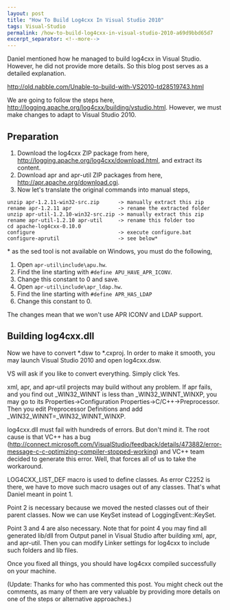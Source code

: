```yaml
---
layout: post
title: "How To Build Log4cxx In Visual Studio 2010"
tags: Visual-Studio
permalink: /how-to-build-log4cxx-in-visual-studio-2010-a69d9bbd65d7
excerpt_separator: <!--more-->
---
```

Daniel mentioned how he managed to build log4cxx in Visual Studio. However, he did not provide more details. So this blog post serves as a detailed explanation.

http://old.nabble.com/Unable-to-build-with-VS2010-td28519743.html

We are going to follow the steps here, http://logging.apache.org/log4cxx/building/vstudio.html. However, we must make changes to adapt to Visual Studio 2010.
<!--more-->

## Preparation

1. Download the log4cxx ZIP package from here, http://logging.apache.org/log4cxx/download.html, and extract its content.
1. Download apr and apr-util ZIP packages from here, http://apr.apache.org/download.cgi.
1. Now let's translate the original commands into manual steps,

``` text
unzip apr-1.2.11-win32-src.zip      -> manually extract this zip
rename apr-1.2.11 apr               -> rename the extracted folder
unzip apr-util-1.2.10-win32-src.zip -> manually extract this zip
rename apr-util-1.2.10 apr-util     -> rename this folder too
cd apache-log4cxx-0.10.0
configure                           -> execute configure.bat
configure-aprutil                   -> see below*
```
\* as the sed tool is not available on Windows, you must do the following,

1. Open `apr-util\include\apu.hw`.
1. Find the line starting with `#define APU_HAVE_APR_ICONV`.
1. Change this constant to 0 and save.
1. Open `apr-util\include\apr_ldap.hw`.
1. Find the line starting with `#define APR_HAS_LDAP`
1. Change this constant to 0.

The changes mean that we won't use APR ICONV and LDAP support.

## Building log4cxx.dll

Now we have to convert *.dsw to *.cxproj. In order to make it smooth, you may launch Visual Studio 2010 and open log4cxx.dsw.

VS will ask if you like to convert everything. Simply click Yes.

xml, apr, and apr-util projects may build without any problem. If apr fails, and you find out _WIN32_WINNT is less than _WIN32_WINNT_WINXP, you may go to its Properties->Configuration Properties->C/C++->Preprocessor. Then you edit Preprocessor Definitions and add _WIN32_WINNT=_WIN32_WINNT_WINXP.

log4cxx.dll must fail with hundreds of errors. But don't mind it. The root cause is that VC++ has a bug (http://connect.microsoft.com/VisualStudio/feedback/details/473882/error-message-c-c-optimizing-compiler-stopped-working) and VC++ team decided to generate this error. Well, that forces all of us to take the workaround.

LOG4CXX_LIST_DEF macro is used to define classes. As error C2252 is there, we have to move such macro usages out of any classes. That's what Daniel meant in point 1.

Point 2 is necessary because we moved the nested classes out of their parent classes. Now we can use KeySet instead of LoggingEvent::KeySet.

Point 3 and 4 are also necessary. Note that for point 4 you may find all generated lib/dll from Output panel in Visual Studio after building xml, apr, and apr-util. Then you can modify Linker settings for log4cxx to include such folders and lib files.

Once you fixed all things, you should have log4cxx compiled successfully on your machine.

(Update: Thanks for who has commented this post. You might check out the comments, as many of them are very valuable by providing more details on one of the steps or alternative approaches.)
